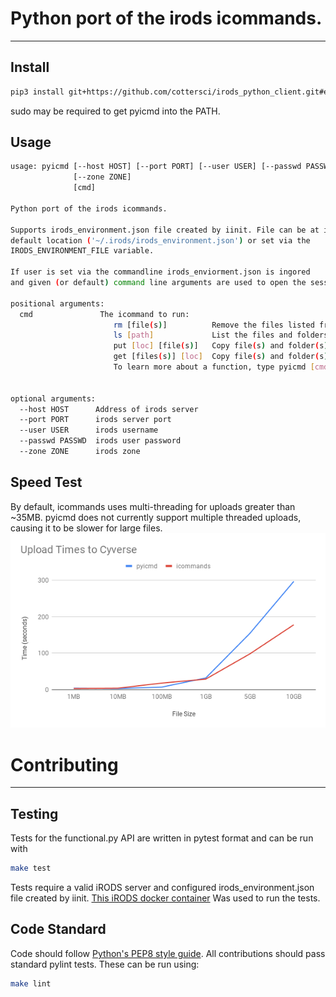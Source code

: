 # Python port of the irods icommands.
---
## Install
```bash
pip3 install git+https://github.com/cottersci/irods_python_client.git#egg=pyicmd
```
sudo may be required to get pyicmd into the PATH.  

## Usage
```bash
usage: pyicmd [--host HOST] [--port PORT] [--user USER] [--passwd PASSWD]
              [--zone ZONE]
              [cmd]

Python port of the irods icommands.

Supports irods_environment.json file created by iinit. File can be at its
default location ('~/.irods/irods_environment.json') or set via the
IRODS_ENVIRONMENT_FILE variable.

If user is set via the commandline irods_enviorment.json is ingored
and given (or default) command line arguments are used to open the session.

positional arguments:
  cmd               The icommand to run:
                       rm [file(s)]          Remove the files listed from the irods server
                       ls [path]             List the files and folders at the given path
                       put [loc] [file(s)]   Copy file(s) and folder(s) from the local computer to [loc] on the server
                       get [files(s)] [loc]  Copy file(s) and folder(s) from the server to [loc] on the local computer
                       To learn more about a function, type pyicmd [cmd] -h


optional arguments:
  --host HOST      Address of irods server
  --port PORT      irods server port
  --user USER      irods username
  --passwd PASSWD  irods user password
  --zone ZONE      irods zone

```

## Speed Test
By default, icommands uses multi-threading for uploads greater than ~35MB. pyicmd does not currently support multiple threaded uploads, causing it to be slower for large files.
![Speed Test](assets/UploadTimes.png)

# Contributing
----
## Testing
Tests for the functional.py API are written in pytest format and can be run
with

```bash
make test
```

Tests require a valid iRODS server and configured irods_environment.json file created by iinit. [This iRODS docker container](https://github.com/mjstealey/irods-provider-postgres) Was used to run the tests.

## Code Standard
Code should follow [Python's PEP8 style guide](https://www.python.org/dev/peps/pep-0008/). All contributions should pass standard pylint tests. These can be run using:

```bash
make lint
```
